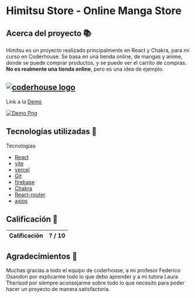 # Himitsu Store - Online Manga Store

## Acerca del proyecto 📚

Himitsu es un proyecto realizado principalmente en React y Chakra, para mi curso en Coderhouse. Se basa en una tienda online, de mangas y anime, donde se puede comprar productos, y se puede ver el carrito de compras. **No es realmente una tienda online**, pero es una idea de ejemplo.

## [![coderhouse logo](https://www.greatplacetowork.com.ar/images/coderhouse-logo.png)](https://www.coderhouse.com)

Link a la [Demo](https://himitsu-store.vercel.app/)

[![Demo Png](https://i.imgur.com/aaymIqV.png)](https://himitsu-store.vercel.app/)

## Tecnologías utilizadas 🚀

Tecnologias

- [React](https://reactjs.org/)
- [vite](https://vitejs.dev/)
- [vercel](https://vercel.com/)
- [Git](https://git-scm.com/)
- [firebase](https://firebase.google.com/)
- [Chakra](https://chakra-ui.com/)
- [React-router](https://reactrouter.com/)
- [axios](https://github.com/axios/axios)

## Calificación 🌟

| Calificación | ? / 10 |
| :----------: | :----: |


## Agradecimientos 🙏

Muchas gracias a todo el equipo de coderhouse, a mi profesor Federico Osandon por explicarme todo lo que debo aprender y a mi tutora Laura Therisod por siempre aconsejarme sobre todo lo que necesito para poder hacer un proyecto de manera satisfactoria.
